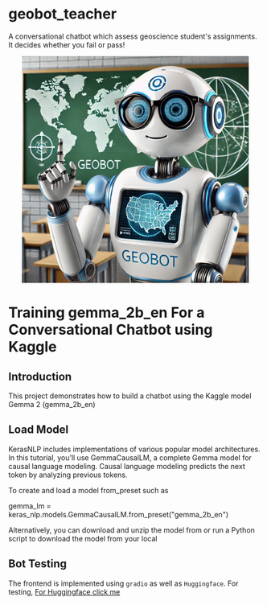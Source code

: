# geobot_teacher   

A conversational chatbot which assess geoscience student's assignments. It decides whether you fail or pass!
<p align="center">
<img src="https://github.com/ShebMichel/kagglex_imagebot/blob/main/geoBot_to_github.gif" alt="GeoBot Demo">
</p>

# Training gemma_2b_en For a Conversational Chatbot using Kaggle 

## Introduction

This project demonstrates how to build a chatbot using the Kaggle model Gemma 2 (gemma_2b_en)

## Load Model

KerasNLP includes implementations of various popular model architectures. In this tutorial, you’ll use GemmaCausalLM, a complete Gemma model for causal language modeling. Causal language modeling predicts the next token by analyzing previous tokens.

To create and load a model from_preset such as

gemma_lm = keras_nlp.models.GemmaCausalLM.from_preset("gemma_2b_en")

Alternatively, you can download and unzip the model from or run a Python script to download the model from your local

## Bot Testing

The frontend is implemented using `gradio` as well as `Huggingface`. 
For testing,
[For Huggingface click me](https://huggingface.co/spaces/ShebMichel/GeoScience_Exam_Marker)



